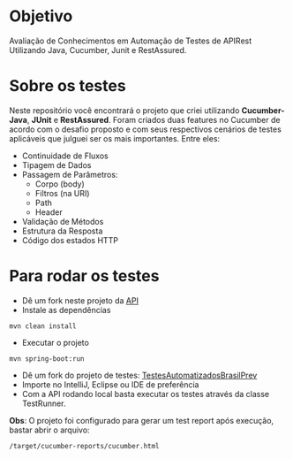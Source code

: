 # Objetivo
Avaliação de Conhecimentos em Automação de Testes de APIRest Utilizando Java, Cucumber, Junit e RestAssured.

# Sobre os testes
Neste repositório você encontrará o projeto que criei utilizando __Cucumber-Java__, __JUnit__ e __RestAssured__.
Foram criados duas features no Cucumber de acordo com o desafio proposto e com seus respectivos cenários de testes aplicáveis que julguei ser os mais importantes.
Entre eles:

* Continuidade de Fluxos
*	Tipagem de Dados
* Passagem de Parâmetros:
  *	Corpo (body)
  * Filtros (na URI)
  * Path
  * Header
* Validação de Métodos
*	Estrutura da Resposta
* Código dos estados HTTP

# Para rodar os testes

* Dê um fork neste projeto da <a href="https://github.com/MKappo/Brasilprev-qa-test-master">API</a>
* Instale as dependências 
```shell
mvn clean install
```
* Executar o projeto 
```shell
mvn spring-boot:run
```
* Dê um fork do projeto de testes: <a href="https://github.com/MKappo/TestesAutomatizadosBrasilPrev">TestesAutomatizadosBrasilPrev</a>
* Importe no IntelliJ, Eclipse ou IDE de preferência
* Com a API rodando local basta executar os testes através da classe TestRunner.

__Obs__: O projeto foi configurado para gerar um test report após execução, bastar abrir o arquivo:
```shell
/target/cucumber-reports/cucumber.html
```
